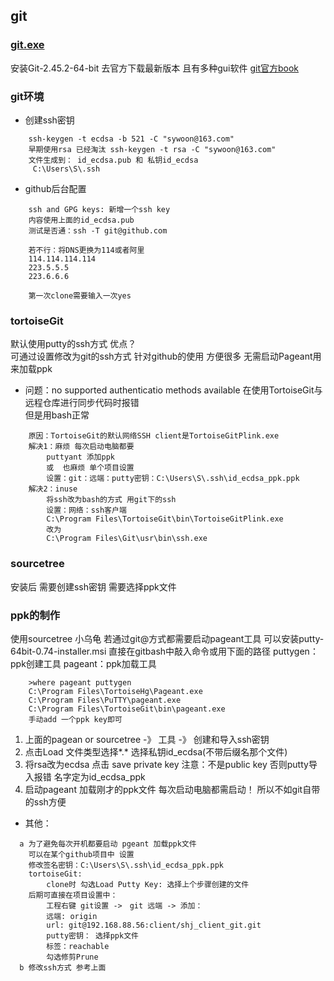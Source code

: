 



## git


### [git.exe](https://www.git-scm.com/)
安装Git-2.45.2-64-bit 去官方下载最新版本 且有多种gui软件
[git官方book](https://www.git-scm.com/book/zh/v2)


### git环境
- 创建ssh密钥
```
    ssh-keygen -t ecdsa -b 521 -C "sywoon@163.com"
    早期使用rsa 已经淘汰 ssh-keygen -t rsa -C "sywoon@163.com"
    文件生成到： id_ecdsa.pub 和 私钥id_ecdsa
     C:\Users\S\.ssh 
```

- github后台配置
```
    ssh and GPG keys: 新增一个ssh key
    内容使用上面的id_ecdsa.pub
    测试是否通：ssh -T git@github.com

    若不行：将DNS更换为114或者阿里
    114.114.114.114
    223.5.5.5
    223.6.6.6

    第一次clone需要输入一次yes
```


### tortoiseGit
默认使用putty的ssh方式 优点？  
可通过设置修改为git的ssh方式 针对github的使用 方便很多 无需启动Pageant用来加载ppk  

- 问题：no supported authenticatio methods available
在使用TortoiseGit与远程仓库进行同步代码时报错  
但是用bash正常  
```
    原因：TortoiseGit的默认网络SSH client是TortoiseGitPlink.exe
    解决1：麻烦 每次启动电脑都要
        puttyant 添加ppk
        或  也麻烦 单个项目设置
        设置：git：远端：putty密钥：C:\Users\S\.ssh\id_ecdsa_ppk.ppk
    解决2：inuse  
        将ssh改为bash的方式 用git下的ssh
        设置：网络：ssh客户端
        C:\Program Files\TortoiseGit\bin\TortoiseGitPlink.exe
        改为
        C:\Program Files\Git\usr\bin\ssh.exe
```



### sourcetree
安装后 需要创建ssh密钥 需要选择ppk文件


### ppk的制作
使用sourcetree 小乌龟 若通过git@方式都需要启动pageant工具
可以安装putty-64bit-0.74-installer.msi 直接在gitbash中敲入命令或用下面的路径
puttygen：ppk创建工具
pageant：ppk加载工具
```
    >where pageant puttygen
    C:\Program Files\TortoiseHg\Pageant.exe
    C:\Program Files\PuTTY\pageant.exe
    C:\Program Files\TortoiseGit\bin\pageant.exe
    手动add 一个ppk key即可
```
1. 上面的pagean or sourcetree  -》 工具 -》 创建和导入ssh密钥
2. 点击Load 文件类型选择*.*   选择私钥id_ecdsa(不带后缀名那个文件)  
3. 将rsa改为ecdsa 点击 save private key   注意：不是public key  否则putty导入报错
   名字定为id_ecdsa_ppk
4. 启动pageant 加载刚才的ppk文件  每次启动电脑都需启动！ 所以不如git自带的ssh方便
- 其他：
```
  a 为了避免每次开机都要启动 pgeant 加载ppk文件
    可以在某个github项目中 设置 
    修改签名密钥：C:\Users\S\.ssh\id_ecdsa_ppk.ppk
    tortoiseGit:
        clone时 勾选Load Putty Key: 选择上个步骤创建的文件
    后期可直接在项目设置中：
        工程右键 git设置 ->　git 远端 -> 添加：
        远端: origin
        url: git@192.168.88.56:client/shj_client_git.git
        putty密钥： 选择ppk文件
        标签：reachable
        勾选修剪Prune
  b 修改ssh方式 参考上面
```











